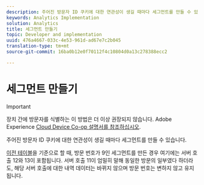 ```yaml
---
description: 주어진 방문자 ID 쿠키에 대한 연관성이 생길 때마다 세그먼트를 만들 수 있습니다.
keywords: Analytics Implementation
solution: Analytics
title: 세그먼트 만들기
topic: Developer and implementation
uuid: 476a4667-033c-4e53-961d-ad67e7c2b045
translation-type: tm+mt
source-git-commit: 16ba0b12e0f70112f4c10804d0a13c278388ecc2

---
```



# 세그먼트 만들기

>[!IMPORTANT]
>
>장치 간에 방문자를 식별하는 이 방법은 더 이상 권장되지 않습니다. Adobe Experience [Cloud Device Co-op 설명서를 참조하십시오](https://marketing.adobe.com/resources/help/en_US/mcdc/).

주어진 방문자 ID 쿠키에 대한 연관성이 생길 때마다 세그먼트를 만들 수 있습니다.

[이전 테이블](/help/implement/js-implementation/xdevice-visid/visit-example.md)을 기준으로 할 때, 방문 번호가 9인 세그먼트를 만든 경우 여기에는 서버 호출 12와 13이 포함됩니다. 서버 호출 11이 엄밀히 말해 동일한 방문의 일부였다 하더라도, 해당 서버 호출에 대한 내역 데이터는 바뀌지 않으며 방문 번호는 변하지 않고 유지됩니다.
